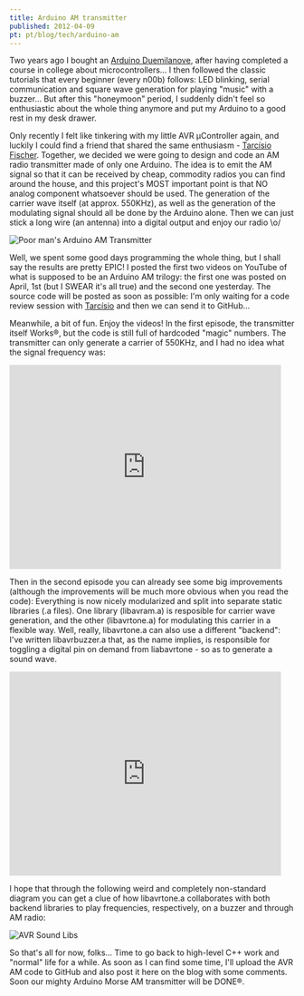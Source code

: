 ```yaml
---
title: Arduino AM transmitter
published: 2012-04-09
pt: pt/blog/tech/arduino-am
---
```


Two years ago I bought an [Arduino Duemilanove][1], after having completed a course in college about microcontrollers...
I then followed the classic tutorials that every beginner (every n00b) follows:
LED blinking, serial communication and square wave generation for playing "music" with a buzzer...
But after this "honeymoon" period,
I suddenly didn't feel so enthusiastic about the whole thing anymore and put my Arduino to a good rest in my desk drawer.

Only recently I felt like tinkering with my little AVR µController again,
and luckily I could find a friend that shared the same enthusiasm - [Tarcísio Fischer][2].
Together, we decided we were going to design and code an AM radio transmitter made of only one Arduino.
The idea is to emit the AM signal so that it can be received by cheap, commodity radios you can find around the house,
and this project's MOST important point is that NO analog component whatsoever should be used.
The generation of the carrier wave itself (at approx. 550KHz), as well as the generation of the modulating signal should all be done by the Arduino alone.
Then we can just stick a long wire (an antenna) into a digital output and enjoy our radio \o/

![Poor man's Arduino AM Transmitter](/files/imgs/2012-04_arduino-am-sshot.png)

<!--more-->

Well, we spent some good days programming the whole thing, but I shall say the results are pretty EPIC!
I posted the first two videos on YouTube of what is supposed to be an Arduino AM trilogy:
the first one was posted on April, 1st (but I SWEAR it's all true) and the second one yesterday.
The source code will be posted as soon as possible:
I'm only waiting for a code review session with [Tarcísio][2] and then we can send it to GitHub...

Meanwhile, a bit of fun. Enjoy the videos!  In the first episode, the transmitter itself Works®, but the code is still full of hardcoded "magic" numbers.
The transmitter can only generate a carrier of 550KHz, and I had no idea what the signal frequency was:

<iframe src="http://www.youtube.com/embed/u9-OP354o0E?rel=0" frameborder="0" width="480" height="360"></iframe>

Then in the second episode you can already see some big improvements (although the improvements will be much more obvious when you read the code):
Everything is now nicely modularized and split into separate static libraries (.a files).
One library (libavram.a) is resposible for carrier wave generation, and the other (libavrtone.a) for modulating this carrier in a flexible way.
Well, really, libavrtone.a can also use a different "backend":
I've written libavrbuzzer.a that, as the name implies, is responsible for toggling a digital pin on demand from liabavrtone - so as to generate a sound wave.

<iframe src="http://www.youtube.com/embed/SCeraTloUNA?rel=0" frameborder="0" width="480" height="360"></iframe>

I hope that through the following weird and completely non-standard diagram you can get a clue of how libavrtone.a collaborates with both backend libraries to play frequencies, respectively, on a buzzer and through AM radio:

![AVR Sound Libs](/files/imgs/2012-04_AVRSoundLibs.png)

So that's all for now, folks...
Time to go back to high-level C++ work and "normal" life for a while.
As soon as I can find some time, I'll upload the AVR AM code to GitHub and also post it here on the blog with some comments.
Soon our mighty Arduino Morse AM transmitter will be DONE®.

[1]: <http://arduino.cc/en/Main/arduinoBoardDuemilanove>
[2]: <http://tarcisiofischer.wordpress.com/>
